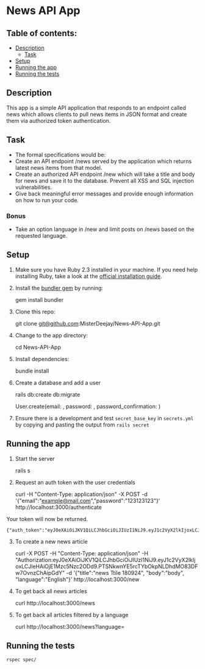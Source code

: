 # News API App

## Table of contents:

* [Description](./README.md#description)
  * [Task](./README.md#task)
* [Setup](./README.md#setup)
* [Running the app](./README.md#running-the-app)
* [Running the tests](./README.md#running-the-tests)

## Description

This app is a simple API application that responds to an endpoint called news which allows clients to pull news items in JSON format and create them via authorized token authentication.

## Task

* The formal specifications would be:
* Create an API endpoint /news served by the application which returns latest news items from that model.
* Create an authorized API endpoint /new which will take a title and body for news and save it to the database. Prevent all XSS and SQL injection vulnerabilities.
* Give back meaningful error messages and provide enough information on how to run your code.

### Bonus
* Take an option language in /new and limit posts on /news based on the requested language.

## Setup

1. Make sure you have Ruby 2.3 installed in your machine. If you need help installing Ruby, take a look at the [official installation guide](https://www.ruby-lang.org/en/documentation/installation/).

2. Install the [bundler gem](http://bundler.io/) by running:

    gem install bundler

3. Clone this repo:

    git clone git@github.com:MisterDeejay/News-API-App.git

4. Change to the app directory:

    cd News-API-App

5. Install dependencies:

    bundle install

6. Create a database and add a user

    rails db:create db:migrate

      User.create(email: <email>, password: <password>, password_confirmation: <password>)

7. Ensure there is a development and test `secret_base_key` in `secrets.yml` by copying and pasting the output from `rails secret`

## Running the app

1. Start the server

    rails s

2. Request an auth token with the user credentials

    curl -H "Content-Type: application/json" -X POST -d '{"email":"example@mail.com","password":"123123123"}' http://localhost:3000/authenticate

Your token will now be returned.

    {"auth_token":"eyJ0eXAiOiJKV1QiLCJhbGciOiJIUzI1NiJ9.eyJ1c2VyX2lkIjoxLCJleHAiOjE0NjA2NTgxODZ9.xsSwcPC22IR71OBv6bU_OGCSyfE89DvEzWfDU0iybMA"}

3. To create a new news article

    curl -X POST -H "Content-Type: application/json" -H "Authorization:eyJ0eXAiOiJKV1QiLCJhbGciOiJIUzI1NiJ9.eyJ1c2VyX2lkIjoxLCJleHAiOjE1Mzc5Nzc2ODd9.PTSNkwnYE5rcTYbOkpNLDhdMO83DFw7OvnzChAipGdY" -d '{"title":"news Ttile 180924", "body":"body", "language":"English"}' http://localhost:3000/new

4. To get back all news articles

    curl http://localhost:3000/news

5. To get back all articles filtered by a language

    curl http://localhost:3000/news?language=<language>

## Running the tests

    rspec spec/
